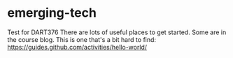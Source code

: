 # emerging-tech
Test for DART376
There are lots of useful places to get started. Some are in the course blog. This is one that's a bit hard to find:
https://guides.github.com/activities/hello-world/
